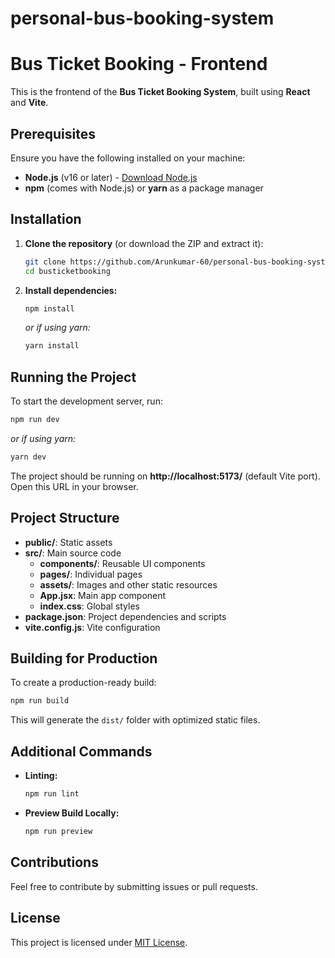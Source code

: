 # personal-bus-booking-system

# Bus Ticket Booking - Frontend

This is the frontend of the **Bus Ticket Booking System**, built using **React** and **Vite**.

## Prerequisites

Ensure you have the following installed on your machine:

- **Node.js** (v16 or later) - [Download Node.js](https://nodejs.org/)
- **npm** (comes with Node.js) or **yarn** as a package manager

## Installation

1. **Clone the repository** (or download the ZIP and extract it):

   ```sh
   git clone https://github.com/Arunkumar-60/personal-bus-booking-system.git
   cd busticketbooking
   ```

2. **Install dependencies:**
   ```sh
   npm install
   ```
   _or if using yarn:_
   ```sh
   yarn install
   ```

## Running the Project

To start the development server, run:

```sh
npm run dev
```

_or if using yarn:_

```sh
yarn dev
```

The project should be running on **http://localhost:5173/** (default Vite port). Open this URL in your browser.

## Project Structure

- **public/**: Static assets
- **src/**: Main source code
  - **components/**: Reusable UI components
  - **pages/**: Individual pages
  - **assets/**: Images and other static resources
  - **App.jsx**: Main app component
  - **index.css**: Global styles
- **package.json**: Project dependencies and scripts
- **vite.config.js**: Vite configuration

## Building for Production

To create a production-ready build:

```sh
npm run build
```

This will generate the `dist/` folder with optimized static files.

## Additional Commands

- **Linting:**
  ```sh
  npm run lint
  ```
- **Preview Build Locally:**
  ```sh
  npm run preview
  ```

## Contributions

Feel free to contribute by submitting issues or pull requests.

## License

This project is licensed under [MIT License](LICENSE).
